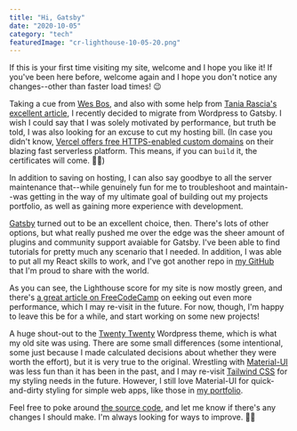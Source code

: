 ```yaml
---
title: "Hi, Gatsby"
date: "2020-10-05"
category: "tech"
featuredImage: "cr-lighthouse-10-05-20.png"
---
```


If this is your first time visiting my site, welcome and I hope you like it! If you've been here before, welcome again and I hope you don't notice any changes--other than faster load times! 😉

Taking a cue from [Wes Bos](https://wesbos.com/new-wesbos-website/), and also with some help from [Tania Rascia's excellent article](https://www.gatsbyjs.com/blog/2019-03-21-migrating-from-wordpress-to-gatsby/), I recently decided to migrate from Wordpress to Gatsby. I wish I could say that I was solely motivated by performance, but truth be told, I was also looking for an excuse to cut my hosting bill. (In case you didn't know, [Vercel offers free HTTPS-enabled custom domains](https://vercel.com/pricing) on their blazing fast serverless platform. This means, if you can `build` it, the certificates will come. 🙏🏼)

In addition to saving on hosting, I can also say goodbye to all the server maintenance that--while genuinely fun for me to troubleshoot and maintain--was getting in the way of my ultimate goal of building out my projects portfolio, as well as gaining more experience with development.

[Gatsby](https://www.gatsbyjs.com/) turned out to be an excellent choice, then. There's lots of other options, but what really pushed me over the edge was the sheer amount of plugins and community support avaiable for Gatsby. I've been able to find tutorials for pretty much any scenario that I needed. In addition, I was able to put all my React skills to work, and I've got another repo in [my GitHub](https://github.com/claudiorivera) that I'm proud to share with the world.

As you can see, the Lighthouse score for my site is now mostly green, and there's [a great article on FreeCodeCamp](https://www.freecodecamp.org/news/gatsby-perfect-lighthouse-score/) on eeking out even more performance, which I may re-visit in the future. For now, though, I'm happy to leave this be for a while, and start working on some new projects!

A huge shout-out to the [Twenty Twenty](https://wordpress.org/themes/twentytwenty/) Wordpress theme, which is what my old site was using. There are some small differences (some intentional, some just because I made calculated decisions about whether they were worth the effort), but it is very true to the original. Wrestling with [Material-UI](https://material-ui.com/) was less fun than it has been in the past, and I may re-visit [Tailwind CSS](https://tailwindcss.com/) for my styling needs in the future. However, I still love Material-UI for quick-and-dirty styling for simple web apps, like those in [my portfolio](https://www.claudiorivera.com/dev).

Feel free to poke around [the source code](https://github.com/claudiorivera/claudiorivera-com), and let me know if there's any changes I should make. I'm always looking for ways to improve. ✌🏼
